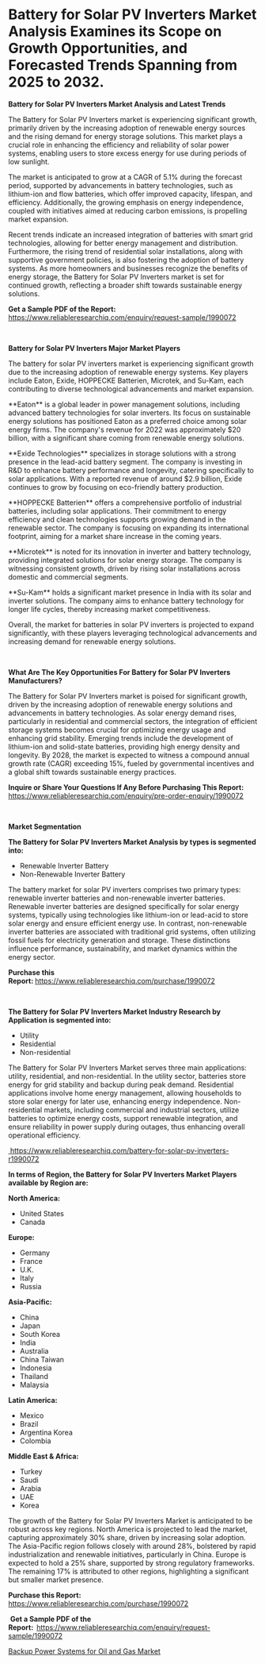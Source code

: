 <p><h1>Battery for Solar PV Inverters Market Analysis Examines its Scope on Growth Opportunities, and Forecasted Trends Spanning from 2025 to 2032.</h1></p><p><strong>Battery for Solar PV Inverters Market Analysis and Latest Trends</strong></p>
<p><p>The Battery for Solar PV Inverters market is experiencing significant growth, primarily driven by the increasing adoption of renewable energy sources and the rising demand for energy storage solutions. This market plays a crucial role in enhancing the efficiency and reliability of solar power systems, enabling users to store excess energy for use during periods of low sunlight. </p><p>The market is anticipated to grow at a CAGR of 5.1% during the forecast period, supported by advancements in battery technologies, such as lithium-ion and flow batteries, which offer improved capacity, lifespan, and efficiency. Additionally, the growing emphasis on energy independence, coupled with initiatives aimed at reducing carbon emissions, is propelling market expansion.</p><p>Recent trends indicate an increased integration of batteries with smart grid technologies, allowing for better energy management and distribution. Furthermore, the rising trend of residential solar installations, along with supportive government policies, is also fostering the adoption of battery systems. As more homeowners and businesses recognize the benefits of energy storage, the Battery for Solar PV Inverters market is set for continued growth, reflecting a broader shift towards sustainable energy solutions.</p></p>
<p><strong>Get a Sample PDF of the Report:&nbsp;</strong> <a href="https://www.reliableresearchiq.com/enquiry/request-sample/1990072?utm_campaign=2469&utm_medium=2&utm_source=Github&utm_content=ia&utm_term=07042025&utm_id=battery-for-solar-pv-inverters">https://www.reliableresearchiq.com/enquiry/request-sample/1990072</a></p>
<p>&nbsp;</p>
<p><strong>Battery for Solar PV Inverters Major Market Players</strong></p>
<p><p>The battery for solar PV inverters market is experiencing significant growth due to the increasing adoption of renewable energy systems. Key players include Eaton, Exide, HOPPECKE Batterien, Microtek, and Su-Kam, each contributing to diverse technological advancements and market expansion.</p><p>**Eaton** is a global leader in power management solutions, including advanced battery technologies for solar inverters. Its focus on sustainable energy solutions has positioned Eaton as a preferred choice among solar energy firms. The company's revenue for 2022 was approximately $20 billion, with a significant share coming from renewable energy solutions.</p><p>**Exide Technologies** specializes in storage solutions with a strong presence in the lead-acid battery segment. The company is investing in R&D to enhance battery performance and longevity, catering specifically to solar applications. With a reported revenue of around $2.9 billion, Exide continues to grow by focusing on eco-friendly battery production.</p><p>**HOPPECKE Batterien** offers a comprehensive portfolio of industrial batteries, including solar applications. Their commitment to energy efficiency and clean technologies supports growing demand in the renewable sector. The company is focusing on expanding its international footprint, aiming for a market share increase in the coming years.</p><p>**Microtek** is noted for its innovation in inverter and battery technology, providing integrated solutions for solar energy storage. The company is witnessing consistent growth, driven by rising solar installations across domestic and commercial segments.</p><p>**Su-Kam** holds a significant market presence in India with its solar and inverter solutions. The company aims to enhance battery technology for longer life cycles, thereby increasing market competitiveness.</p><p>Overall, the market for batteries in solar PV inverters is projected to expand significantly, with these players leveraging technological advancements and increasing demand for renewable energy solutions.</p></p>
<p>&nbsp;</p>
<p><strong>What Are The Key Opportunities For Battery for Solar PV Inverters Manufacturers?</strong></p>
<p><p>The Battery for Solar PV Inverters market is poised for significant growth, driven by the increasing adoption of renewable energy solutions and advancements in battery technologies. As solar energy demand rises, particularly in residential and commercial sectors, the integration of efficient storage systems becomes crucial for optimizing energy usage and enhancing grid stability. Emerging trends include the development of lithium-ion and solid-state batteries, providing high energy density and longevity. By 2028, the market is expected to witness a compound annual growth rate (CAGR) exceeding 15%, fueled by governmental incentives and a global shift towards sustainable energy practices.</p></p>
<p><strong>Inquire or Share Your Questions If Any Before Purchasing This Report:</strong> <a href="https://www.reliableresearchiq.com/enquiry/pre-order-enquiry/1990072?utm_campaign=2469&utm_medium=2&utm_source=Github&utm_content=ia&utm_term=07042025&utm_id=battery-for-solar-pv-inverters">https://www.reliableresearchiq.com/enquiry/pre-order-enquiry/1990072</a></p>
<p>&nbsp;</p>
<p><strong>Market Segmentation</strong></p>
<p><strong>The Battery for Solar PV Inverters Market Analysis by types is segmented into:</strong></p>
<p><ul><li>Renewable Inverter Battery</li><li>Non-Renewable Inverter Battery</li></ul></p>
<p><p>The battery market for solar PV inverters comprises two primary types: renewable inverter batteries and non-renewable inverter batteries. Renewable inverter batteries are designed specifically for solar energy systems, typically using technologies like lithium-ion or lead-acid to store solar energy and ensure efficient energy use. In contrast, non-renewable inverter batteries are associated with traditional grid systems, often utilizing fossil fuels for electricity generation and storage. These distinctions influence performance, sustainability, and market dynamics within the energy sector.</p></p>
<p><strong>Purchase this Report:&nbsp;</strong><a href="https://www.reliableresearchiq.com/purchase/1990072?utm_campaign=2469&utm_medium=2&utm_source=Github&utm_content=ia&utm_term=07042025&utm_id=battery-for-solar-pv-inverters">https://www.reliableresearchiq.com/purchase/1990072</a></p>
<p>&nbsp;</p>
<p><strong>The Battery for Solar PV Inverters Market Industry Research by Application is segmented into:</strong></p>
<p><ul><li>Utility</li><li>Residential</li><li>Non-residential</li></ul></p>
<p><p>The Battery for Solar PV Inverters Market serves three main applications: utility, residential, and non-residential. In the utility sector, batteries store energy for grid stability and backup during peak demand. Residential applications involve home energy management, allowing households to store solar energy for later use, enhancing energy independence. Non-residential markets, including commercial and industrial sectors, utilize batteries to optimize energy costs, support renewable integration, and ensure reliability in power supply during outages, thus enhancing overall operational efficiency.</p></p>
<p><a href="https://www.reliableresearchiq.com/battery-for-solar-pv-inverters-r1990072?utm_campaign=2469&utm_medium=2&utm_source=Github&utm_content=ia&utm_term=07042025&utm_id=battery-for-solar-pv-inverters">&nbsp;https://www.reliableresearchiq.com/battery-for-solar-pv-inverters-r1990072</a></p>
<p><strong>In terms of Region, the Battery for Solar PV Inverters Market Players available by Region are:</strong></p>
<p>
    <p> <strong> North America: </strong>
        <ul>
            <li>United States</li>
            <li>Canada</li>
        </ul>
        </p> 
    <p> <strong> Europe: </strong>
        <ul>
            <li>Germany</li>
            <li>France</li>
            <li>U.K.</li>
            <li>Italy</li>
            <li>Russia</li>
        </ul>
        </p> 
    <p> <strong> Asia-Pacific: </strong>
        <ul>
            <li>China</li>
            <li>Japan</li>
            <li>South Korea</li>
            <li>India</li>
            <li>Australia</li>
            <li>China Taiwan</li>
            <li>Indonesia</li>
            <li>Thailand</li>
            <li>Malaysia</li>
        </ul>
        </p> 
    <p> <strong> Latin America: </strong>
        <ul>
            <li>Mexico</li>
            <li>Brazil</li>
            <li>Argentina Korea</li>
            <li>Colombia</li>
        </ul>
        </p> 
    <p> <strong> Middle East & Africa: </strong>
        <ul>
            <li>Turkey</li>
            <li>Saudi</li>
            <li>Arabia</li>
            <li>UAE</li>
            <li>Korea</li>
        </ul>
    </p>
    </p>
<p><p>The growth of the Battery for Solar PV Inverters Market is anticipated to be robust across key regions. North America is projected to lead the market, capturing approximately 30% share, driven by increasing solar adoption. The Asia-Pacific region follows closely with around 28%, bolstered by rapid industrialization and renewable initiatives, particularly in China. Europe is expected to hold a 25% share, supported by strong regulatory frameworks. The remaining 17% is attributed to other regions, highlighting a significant but smaller market presence.</p></p>
<p><strong>Purchase this Report: </strong><a href="https://www.reliableresearchiq.com/purchase/1990072?utm_campaign=2469&utm_medium=2&utm_source=Github&utm_content=ia&utm_term=07042025&utm_id=battery-for-solar-pv-inverters">https://www.reliableresearchiq.com/purchase/1990072</a></p>
<p>&nbsp;<strong>Get a Sample PDF of the Report:&nbsp;&nbsp;</strong><a href="https://www.reliableresearchiq.com/enquiry/request-sample/1990072?utm_campaign=2469&utm_medium=2&utm_source=Github&utm_content=ia&utm_term=07042025&utm_id=battery-for-solar-pv-inverters">https://www.reliableresearchiq.com/enquiry/request-sample/1990072</a></p>
<p><strong></strong></p>
<p><p><a href="https://github.com/schwminh2001101/Market-Research-Report-List-1/blob/main/backup-power-systems-for-oil-and-gas-market.md?utm_campaign=2469&utm_medium=2&utm_source=Github&utm_content=ia&utm_term=07042025&utm_id=battery-for-solar-pv-inverters">Backup Power Systems for Oil and Gas Market</a></p></p>